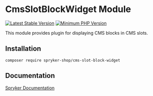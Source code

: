# CmsSlotBlockWidget Module
[![Latest Stable Version](https://poser.pugx.org/spryker-shop/cms-slot-block-widget/v/stable.svg)](https://packagist.org/packages/spryker-shop/cms-slot-block-widget)
[![Minimum PHP Version](https://img.shields.io/badge/php-%3E%3D%208.3-8892BF.svg)](https://php.net/)

This module provides plugin for displaying CMS blocks in CMS slots.

## Installation

```
composer require spryker-shop/cms-slot-block-widget
```

## Documentation

[Spryker Documentation](https://docs.spryker.com)

